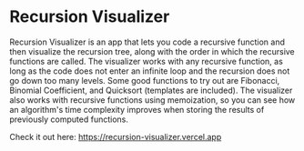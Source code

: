 # Recursion Visualizer

Recursion Visualizer is an app that lets you code a recursive function and then visualize the recursion tree, along with the order in which the recursive functions are called. The visualizer works with any recursive function, as long as the code does not enter an infinite loop and the recursion does not go down too many levels. Some good functions to try out are Fibonacci, Binomial Coefficient, and Quicksort (templates are included). The visualizer also works with recursive functions using memoization, so you can see how an algorithm's time complexity improves when storing the results of previously computed functions. 

Check it out here: https://recursion-visualizer.vercel.app
